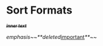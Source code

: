 # Sort Formats

~~**_[<u><sub>inner text</sub></u>](about:blank "Title")_**~~

_emphasis~~**deleted_[<u>important</u>](about:blank "title")_**~~_

**_[](about:blank "Empty")_**

